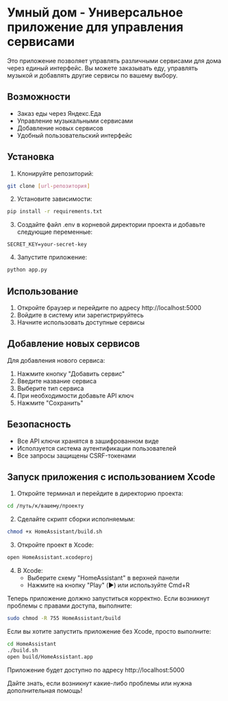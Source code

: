# Умный дом - Универсальное приложение для управления сервисами

Это приложение позволяет управлять различными сервисами для дома через единый интерфейс. Вы можете заказывать еду, управлять музыкой и добавлять другие сервисы по вашему выбору.

## Возможности

- Заказ еды через Яндекс.Еда
- Управление музыкальными сервисами
- Добавление новых сервисов
- Удобный пользовательский интерфейс

## Установка

1. Клонируйте репозиторий:
```bash
git clone [url-репозитория]
```

2. Установите зависимости:
```bash
pip install -r requirements.txt
```

3. Создайте файл .env в корневой директории проекта и добавьте следующие переменные:
```
SECRET_KEY=your-secret-key
```

4. Запустите приложение:
```bash
python app.py
```

## Использование

1. Откройте браузер и перейдите по адресу http://localhost:5000
2. Войдите в систему или зарегистрируйтесь
3. Начните использовать доступные сервисы

## Добавление новых сервисов

Для добавления нового сервиса:
1. Нажмите кнопку "Добавить сервис"
2. Введите название сервиса
3. Выберите тип сервиса
4. При необходимости добавьте API ключ
5. Нажмите "Сохранить"

## Безопасность

- Все API ключи хранятся в зашифрованном виде
- Исползуется система аутентификации пользователей
- Все запросы защищены CSRF-токенами

## Запуск приложения с использованием Xcode

1. Откройте терминал и перейдите в директорию проекта:
```bash
cd /путь/к/вашему/проекту
```

2. Сделайте скрипт сборки исполняемым:
```bash
chmod +x HomeAssistant/build.sh
```

3. Откройте проект в Xcode:
```bash
open HomeAssistant.xcodeproj
```

4. В Xcode:
   - Выберите схему "HomeAssistant" в верхней панели
   - Нажмите на кнопку "Play" (▶️) или используйте Cmd+R

Теперь приложение должно запуститься корректно. Если возникнут проблемы с правами доступа, выполните:
```bash
sudo chmod -R 755 HomeAssistant/build
```

Если вы хотите запустить приложение без Xcode, просто выполните:
```bash
cd HomeAssistant
./build.sh
open build/HomeAssistant.app
```

Приложение будет доступно по адресу http://localhost:5000

Дайте знать, если возникнут какие-либо проблемы или нужна дополнительная помощь!